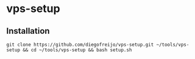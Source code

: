 # vps-setup
## Installation
```
git clone https://github.com/diegofreijo/vps-setup.git ~/tools/vps-setup && cd ~/tools/vps-setup && bash setup.sh
```
